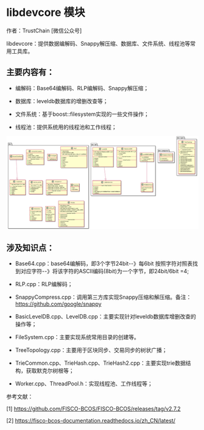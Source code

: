 #  libdevcore 模块
作者：TrustChain [微信公众号]

libdevcore：提供数据编解码、Snappy解压缩、数据库、文件系统、线程池等常用工具库。


## 主要内容有：

+ 编解码：Base64编解码、RLP编解码、Snappy解压缩；

+ 数据库：leveldb数据库的增删改查等；

+ 文件系统：基于boost::filesystem实现的一些文件操作；

+ 线程池：提供系统用的线程池和工作线程；

![](../../../../images/articles/sourceCode_knowledge_map/libdevcore.png)

## 涉及知识点：

+ Base64.cpp：base64编解码，即3个字节24bit--》每6bit 按照字符对照表找到对应字符--》将该字符的ASCII编码(8bit)为一个字节，即24bit/6bit =4;

+ RLP.cpp：RLP编解码；

+ SnappyCompress.cpp：调用第三方库实现Snappy压缩和解压缩。备注：https://github.com/google/snappy

+ BasicLevelDB.cpp、LevelDB.cpp：主要实现针对leveldb数据库增删改查的操作等；

+ FileSystem.cpp：主要实现系统常用目录的创建等。

+ TreeTopology.cpp：主要用于区块同步、交易同步的树状广播；

+ TrieCommon.cpp、TrieHash.cpp、TrieHash2.cpp：主要实现trie数据结构，获取默克尔树根等；

+ Worker.cpp、ThreadPool.h：实现线程池、工作线程等；





参考文献：

[1] https://github.com/FISCO-BCOS/FISCO-BCOS/releases/tag/v2.7.2

[2] https://fisco-bcos-documentation.readthedocs.io/zh_CN/latest/


